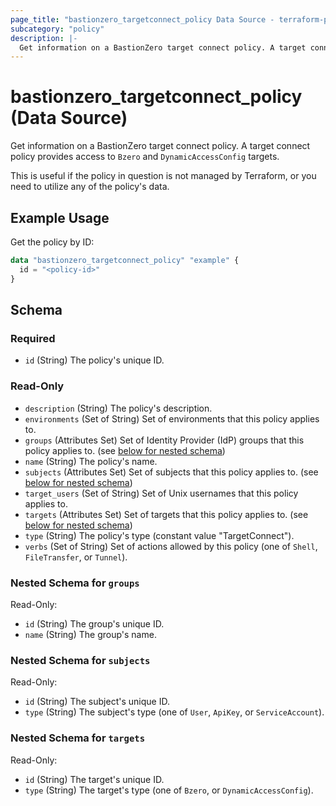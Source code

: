 ```yaml
---
page_title: "bastionzero_targetconnect_policy Data Source - terraform-provider-bastionzero"
subcategory: "policy"
description: |-
  Get information on a BastionZero target connect policy. A target connect policy provides access to Bzero and DynamicAccessConfig targets.
---
```


# bastionzero_targetconnect_policy (Data Source)

Get information on a BastionZero target connect policy. A target connect policy provides access to `Bzero` and `DynamicAccessConfig` targets.

This is useful if the policy in question is not managed by Terraform, or
you need to utilize any of the policy's data.

## Example Usage

Get the policy by ID:

```terraform
data "bastionzero_targetconnect_policy" "example" {
  id = "<policy-id>"
}
```

<!-- schema generated by tfplugindocs -->
## Schema

### Required

- `id` (String) The policy's unique ID.

### Read-Only

- `description` (String) The policy's description.
- `environments` (Set of String) Set of environments that this policy applies to.
- `groups` (Attributes Set) Set of Identity Provider (IdP) groups that this policy applies to. (see [below for nested schema](#nestedatt--groups))
- `name` (String) The policy's name.
- `subjects` (Attributes Set) Set of subjects that this policy applies to. (see [below for nested schema](#nestedatt--subjects))
- `target_users` (Set of String) Set of Unix usernames that this policy applies to.
- `targets` (Attributes Set) Set of targets that this policy applies to. (see [below for nested schema](#nestedatt--targets))
- `type` (String) The policy's type (constant value "TargetConnect").
- `verbs` (Set of String) Set of actions allowed by this policy (one of `Shell`, `FileTransfer`, or `Tunnel`).

<a id="nestedatt--groups"></a>
### Nested Schema for `groups`

Read-Only:

- `id` (String) The group's unique ID.
- `name` (String) The group's name.


<a id="nestedatt--subjects"></a>
### Nested Schema for `subjects`

Read-Only:

- `id` (String) The subject's unique ID.
- `type` (String) The subject's type (one of `User`, `ApiKey`, or `ServiceAccount`).


<a id="nestedatt--targets"></a>
### Nested Schema for `targets`

Read-Only:

- `id` (String) The target's unique ID.
- `type` (String) The target's type (one of `Bzero`, or `DynamicAccessConfig`).